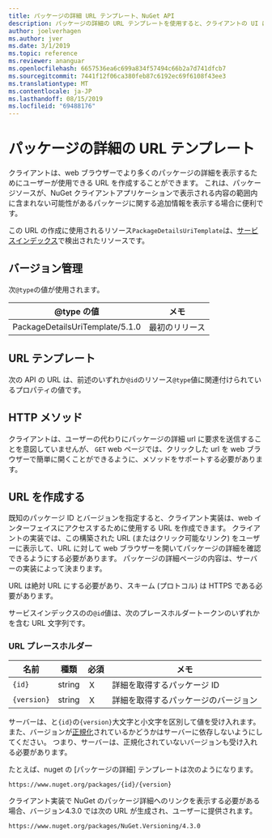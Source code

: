 ```yaml
---
title: パッケージの詳細 URL テンプレート、NuGet API
description: パッケージの詳細の URL テンプレートを使用すると、クライアントの UI に、より多くのパッケージ詳細への web リンクを表示できます。
author: joelverhagen
ms.author: jver
ms.date: 3/1/2019
ms.topic: reference
ms.reviewer: ananguar
ms.openlocfilehash: 6657536ea6c699a834f57494c66b2a7d741dfcb7
ms.sourcegitcommit: 7441f12f06ca380feb87c6192ec69f6108f43ee3
ms.translationtype: MT
ms.contentlocale: ja-JP
ms.lasthandoff: 08/15/2019
ms.locfileid: "69488176"
---
```

# <a name="package-details-url-template"></a>パッケージの詳細の URL テンプレート

クライアントは、web ブラウザーでより多くのパッケージの詳細を表示するためにユーザーが使用できる URL を作成することができます。 これは、パッケージソースが、NuGet クライアントアプリケーションで表示される内容の範囲内に含まれない可能性があるパッケージに関する追加情報を表示する場合に便利です。

この URL の作成に使用されるリソース`PackageDetailsUriTemplate`は、[サービスインデックス](service-index.md)で検出されたリソースです。

## <a name="versioning"></a>バージョン管理

次`@type`の値が使用されます。

@type の値                     | メモ
------------------------------- | -----
PackageDetailsUriTemplate/5.1.0 | 最初のリリース

## <a name="url-template"></a>URL テンプレート

次の API の URL は、前述のいずれか`@id`のリソース`@type`値に関連付けられているプロパティの値です。

## <a name="http-methods"></a>HTTP メソッド

クライアントは、ユーザーの代わりにパッケージの詳細 url に要求を送信することを意図していませんが、 `GET` web ページでは、クリックした url を web ブラウザーで簡単に開くことができるように、メソッドをサポートする必要があります。

## <a name="construct-the-url"></a>URL を作成する

既知のパッケージ ID とバージョンを指定すると、クライアント実装は、web インターフェイスにアクセスするために使用する URL を作成できます。 クライアントの実装では、この構築された URL (またはクリック可能なリンク) をユーザーに表示して、URL に対して web ブラウザーを開いてパッケージの詳細を確認できるようにする必要があります。 パッケージの詳細ページの内容は、サーバーの実装によって決まります。

URL は絶対 URL にする必要があり、スキーム (プロトコル) は HTTPS である必要があります。

サービスインデックスのの`@id`値は、次のプレースホルダートークンのいずれかを含む URL 文字列です。

### <a name="url-placeholders"></a>URL プレースホルダー

名前        | 種類    | 必須 | メモ
----------- | ------- | -------- | -----
`{id}`      | string  | Ｘ       | 詳細を取得するパッケージ ID
`{version}` | string  | Ｘ       | 詳細を取得するパッケージのバージョン

サーバーは、と`{id}`の`{version}`大文字と小文字を区別して値を受け入れます。 また、バージョンが[正規化](https://docs.microsoft.com/en-us/nuget/concepts/package-versioning#normalized-version-numbers)されているかどうかはサーバーに依存しないようにしてください。 つまり、サーバーは、正規化されていないバージョンも受け入れる必要があります。

たとえば、nuget の [パッケージの詳細] テンプレートは次のようになります。

    https://www.nuget.org/packages/{id}/{version}

クライアント実装で NuGet のパッケージ詳細へのリンクを表示する必要がある場合、バージョン4.3.0 では次の URL が生成され、ユーザーに提供されます。

    https://www.nuget.org/packages/NuGet.Versioning/4.3.0
